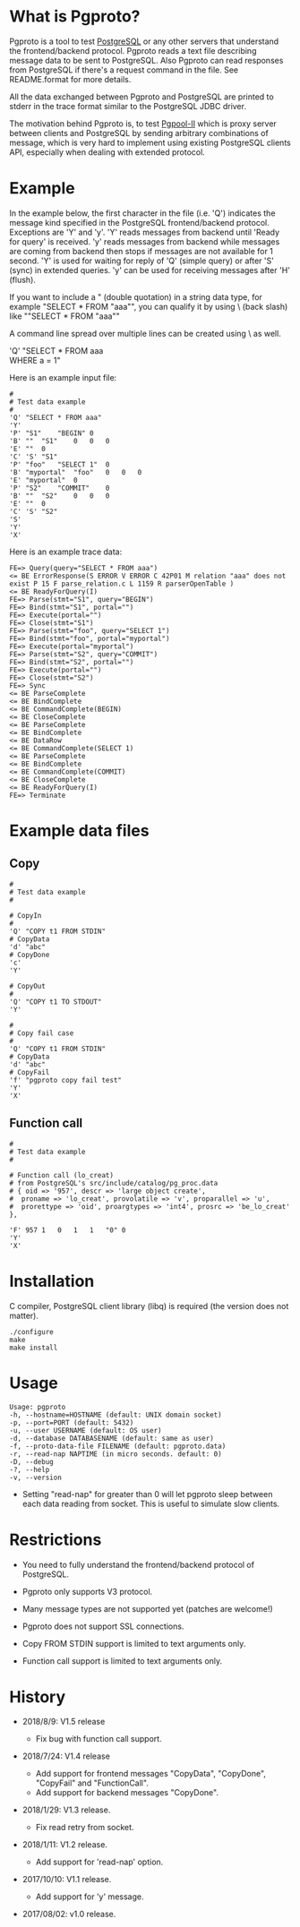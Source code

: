 # What is Pgproto?

Pgproto is a tool to test [PostgreSQL](http://www.postgresql.org) or
any other servers that understand the frontend/backend
protocol. Pgproto reads a text file describing message data to be sent
to PostgreSQL. Also Pgproto can read responses from PostgreSQL if
there's a request command in the file. See README.format for more
details.

All the data exchanged between Pgproto and PostgreSQL are printed to
stderr in the trace format similar to the PostgreSQL JDBC driver.

The motivation behind Pgproto is, to test
[Pgpool-II](http://pgpool.net) which is proxy server between clients
and PostgreSQL by sending arbitrary combinations of message, which is
very hard to implement using existing PostgreSQL clients API,
especially when dealing with extended protocol.

# Example 

In the example below, the first character in the file (i.e. 'Q')
indicates the message kind specified in the PostgreSQL
frontend/backend protocol. Exceptions are 'Y' and 'y'. 'Y' reads
messages from backend until 'Ready for query' is received. 'y' reads
messages from backend while messages are coming from backend then
stops if messages are not available for 1 second. 'Y' is used for
waiting for reply of 'Q' (simple query) or after 'S' (sync) in
extended queries. 'y' can be used for receiving messages after 'H'
(flush).

If you want to include a " (double quotation) in a string data type,
for example "SELECT * FROM "aaa"", you can qualify it by using \ (back
slash) like ""SELECT * FROM \"aaa\""

A command line spread over multiple lines can be created using \ as
well.

'Q'	"SELECT * FROM aaa \
WHERE a = 1"

Here is an example input file:

~~~~
#
# Test data example
#
'Q'	"SELECT * FROM aaa"
'Y'
'P'	"S1"	"BEGIN"	0
'B'	""	"S1"	0	0	0
'E'	""	0
'C'	'S'	"S1"
'P'	"foo"	"SELECT 1"	0
'B'	"myportal"	"foo"	0	0	0
'E'	"myportal"	0
'P'	"S2"	"COMMIT"	0
'B'	""	"S2"	0	0	0
'E'	""	0
'C'	'S'	"S2"
'S'
'Y'
'X'
~~~~

Here is an example trace data:

~~~~
FE=> Query(query="SELECT * FROM aaa")
<= BE ErrorResponse(S ERROR V ERROR C 42P01 M relation "aaa" does not exist P 15 F parse_relation.c L 1159 R parserOpenTable )
<= BE ReadyForQuery(I)
FE=> Parse(stmt="S1", query="BEGIN")
FE=> Bind(stmt="S1", portal="")
FE=> Execute(portal="")
FE=> Close(stmt="S1")
FE=> Parse(stmt="foo", query="SELECT 1")
FE=> Bind(stmt="foo", portal="myportal")
FE=> Execute(portal="myportal")
FE=> Parse(stmt="S2", query="COMMIT")
FE=> Bind(stmt="S2", portal="")
FE=> Execute(portal="")
FE=> Close(stmt="S2")
FE=> Sync
<= BE ParseComplete
<= BE BindComplete
<= BE CommandComplete(BEGIN)
<= BE CloseComplete
<= BE ParseComplete
<= BE BindComplete
<= BE DataRow
<= BE CommandComplete(SELECT 1)
<= BE ParseComplete
<= BE BindComplete
<= BE CommandComplete(COMMIT)
<= BE CloseComplete
<= BE ReadyForQuery(I)
FE=> Terminate
~~~~

# Example data files

## Copy

~~~~
#
# Test data example
#

# CopyIn
#
'Q'	"COPY t1 FROM STDIN"
# CopyData
'd'	"abc"
# CopyDone
'c'
'Y'

# CopyOut
#
'Q'	"COPY t1 TO STDOUT"
'Y'

#
# Copy fail case
#
'Q'	"COPY t1 FROM STDIN"
# CopyData
'd'	"abc"
# CopyFail
'f'	"pgproto copy fail test"
'Y'
'X'

~~~~

## Function call

~~~~
#
# Test data example
#

# Function call (lo_creat)
# from PostgreSQL's src/include/catalog/pg_proc.data
# { oid => '957', descr => 'large object create',
#  proname => 'lo_creat', provolatile => 'v', proparallel => 'u',
#  prorettype => 'oid', proargtypes => 'int4', prosrc => 'be_lo_creat' },

'F'	957	1	0	1	1	"0"	0
'Y'
'X'
~~~~

# Installation

C compiler, PostgreSQL client library (libq) is required (the version
does not matter).

~~~~
./configure
make
make install
~~~~

# Usage

~~~~
Usage: pgproto
-h, --hostname=HOSTNAME (default: UNIX domain socket)
-p, --port=PORT (default: 5432)
-u, --user USERNAME (default: OS user)
-d, --database DATABASENAME (default: same as user)
-f, --proto-data-file FILENAME (default: pgproto.data)
-r, --read-nap NAPTIME (in micro seconds. default: 0)
-D, --debug
-?, --help
-v, --version
~~~~

* Setting "read-nap" for greater than 0 will let pgproto sleep between each data reading from socket. This is useful to simulate slow clients.

# Restrictions

* You need to fully understand the frontend/backend protocol of PostgreSQL.

* Pgproto only supports V3 protocol.

* Many message types are not supported yet (patches are welcome!)

* Pgproto does not support SSL connections.

* Copy FROM STDIN support is limited to text arguments only.

* Function call support is limited to text arguments only.

# History

* 2018/8/9: V1.5 release
  * Fix bug with function call support.

* 2018/7/24: V1.4 release
  * Add support for frontend messages "CopyData", "CopyDone", "CopyFail" and "FunctionCall".
  * Add support for backend messages "CopyDone".
* 2018/1/29: V1.3 release.
  * Fix read retry from socket.
* 2018/1/11: V1.2 release.
  * Add support for 'read-nap' option.
* 2017/10/10: V1.1 release.
  * Add support for 'y' message.
* 2017/08/02: v1.0 release.
